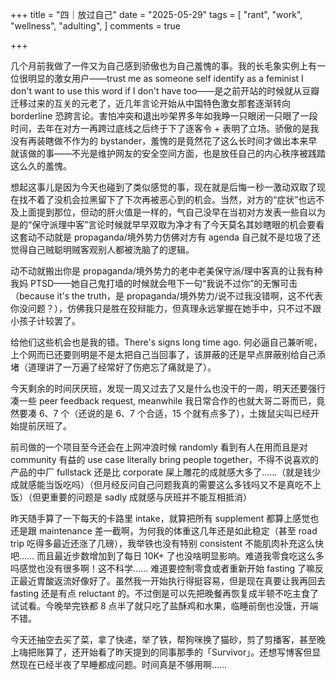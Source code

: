 +++
title = "四｜放过自己"
date = "2025-05-29"
tags = [
    "rant",
    "work",
    "wellness",
    "adulting",
]
comments = true

+++

几个月前我做了一件又为自己感到骄傲也为自己羞愧的事。我的长毛象实例上有一位很明显的激女用户——trust me as someone self identify as a feminist I don't want to use this word if I don't have too——是之前开站的时候就从豆瓣迁移过来的互关的元老了，近几年言论开始从中国特色激女那套逐渐转向 borderline 恐跨言论。害怕冲突和退出吵架界多年如我睁一只眼闭一只眼了一段时间，去年在对方一再跨过底线之后终于下了逐客令 + 表明了立场。骄傲的是我没有再装瞎做不作为的 bystander，羞愧的是竟然花了这么长时间才做出本来早就该做的事——不光是维护网友的安全空间方面，也是放任自己的内心秩序被践踏这么久的羞愧。

想起这事儿是因为今天也碰到了类似感觉的事，现在就是后悔一秒一激动双取了现在找不着了没机会拉黑留下了下次再被恶心到的机会。当然，对方的“症状”也远不及上面提到那位，但动的肝火值是一样的，气自己没早在当初对方发表一些自以为是的“保守派理中客”言论时候就早早双取为净才有了今天莫名其妙瞎眼的机会要看这套动不动就是 propaganda/境外势力仿佛对方有 agenda 自己就不是垃圾了还觉得自己贼聪明贼客观别人都被洗脑了的逻辑。

动不动就搬出你是 propaganda/境外势力的老中老美保守派/理中客真的让我有种我妈 PTSD——她自己鬼打墙的时候就会甩下一句“我说不过你”的无懈可击（because it's the truth，是 propaganda/境外势力/说不过我没错啊，这不代表你没问题？），仿佛我只是胜在狡辩能力，但真理永远掌握在她手中，只不过不跟小孩子计较罢了。

给他们这些机会也是我的错。There's signs long time ago. 何必逼自己兼听呢，上个网而已还要则明是不是太把自己当回事了，该屏蔽的还是早点屏蔽别给自己添堵（道理讲了一万遍了经常好了伤疤忘了痛就是了）。

今天剩余的时间厌厌班，发现一周又过去了又是什么也没干的一周，明天还要强行凑一些 peer feedback request, meanwhile 我日常合作的也就大哥二哥而已，竟然要凑 6、7 个（还说的是 6、7 个合适，15 个就有点多了），土拨鼠尖叫已经开始提前厌班了。

前司做的一个项目至今还会在上网冲浪时候 randomly 看到有人在用而且是对 community 有益的 use case literally bring people together，不得不说喜欢的产品的中厂 fullstack 还是比 corporate 屎上雕花的成就感大多了……（就是钱少成就感能当饭吃吗）（但月经反问自己问题我真的需要这么多钱吗又不是真吃不上饭）（但更重要的问题是 sadly 成就感与厌班并不能互相抵消）

昨天随手算了一下每天的卡路里 intake，就算把所有 supplement 都算上感觉也还是跟 maintenance  差一截啊，为何我的体重这几年还是如此稳定（甚至 road trip 吃得多最近还涨了几磅），我举铁也没有特别 consistent 不能肌肉补充这么快吧…… 而且最近步数增加到了每日 10K+ 了也没啥明显影响。难道我零食吃这么多吗感觉也没有很多啊！这不科学…… 难道要控制零食或者重新开始 fasting 了嘛反正最近胃酸返流好像好了。虽然我一开始执行得挺容易，但是现在真要让我再回去 fasting 还是有点 reluctant 的。不过倒是可以先把晚餐再恢复成半顿不吃主食了试试看。今晚举完铁都 8 点半了就只吃了盐酥鸡和水果，临睡前倒也没饿，开端不错。

今天还抽空去买了菜，拿了快递，举了铁，帮狗咪换了猫砂，剪了剪播客，甚至晚上嗨把账算了，还开始看了昨天提到的同事那季的「Survivor」。还想写博客但显然现在已经半夜了早睡都成问题。时间真是不够用啊…… 